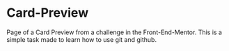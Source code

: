 # Card-Preview
Page of a Card Preview from a challenge in the Front-End-Mentor.
This is a simple task made to learn how to use git and github.
